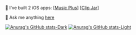 🤳 I've built 2 iOS apps: [[Music Plus](https://apps.apple.com/app/musicplus/id1626398921?mt=8&ct=gh)] [[Clip Jar](https://apps.apple.com/app/id1628120600?mt=8&ct=gh)]

💬 Ask me anything [here](https://github.com/rijieli/rijieli/issues)

[![Anurag's GitHub stats-Dark](https://github-readme-stats.vercel.app/api?username=rijieli&show_icons=true&theme=dark#gh-dark-mode-only)](https://github.com/rijieli/github-readme-stats#gh-dark-mode-only)
[![Anurag's GitHub stats-Light](https://github-readme-stats.vercel.app/api?username=rijieli&show_icons=true&theme=default#gh-light-mode-only)](https://github.com/rijieli/github-readme-stats#gh-light-mode-only)
